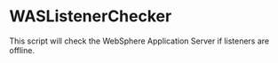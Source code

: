 # WASListenerChecker
This script will check the WebSphere Application Server if listeners are offline.
